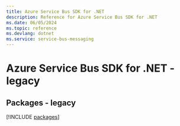 ```yaml
---
title: Azure Service Bus SDK for .NET
description: Reference for Azure Service Bus SDK for .NET
ms.date: 06/05/2024
ms.topic: reference
ms.devlang: dotnet
ms.service: service-bus-messaging
---
```

# Azure Service Bus SDK for .NET - legacy
## Packages - legacy
[!INCLUDE [packages](service-bus-index.md)]